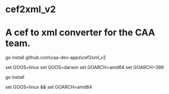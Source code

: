 # cef2xml_v2

# A cef to xml converter for the CAA team.

go install github.com\caa-dev-apps\cef2xml_v2

set GOOS=linux 
set GOOS=darwin
set GOARCH=amd64
set GOARCH=386 

go install 



set GOOS=linux && set GOARCH=amd64